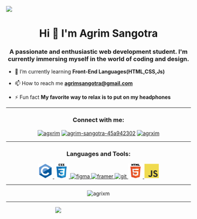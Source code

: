 <img src="https://pbs.twimg.com/profile_banners/1438060238406447107/1721022246/1500x500">
<h1 align="center">Hi 👋 I'm Agrim Sangotra</h1>
<h3 align="center">A passionate and enthusiastic web development student. I'm currently immersing myself in the world of coding and design.</h3>

- 🌱 I’m currently learning **Front-End Languages(HTML,CSS,Js)**

- 📫 How to reach me **agrimsangotra@gmail.com**

- ⚡ Fun fact **My favorite way to relax is to put on my headphones**
<hr>
<h3 align="center">Connect with me:</h3>
<p align="center">
<a href="https://twitter.com/agxrim" target="blank"><img align="center" src="https://raw.githubusercontent.com/rahuldkjain/github-profile-readme-generator/master/src/images/icons/Social/twitter.svg" alt="agxrim" height="30" width="40" /></a>
<a href="https://linkedin.com/in/agrim-sangotra-45a942302" target="blank"><img align="center" src="https://raw.githubusercontent.com/rahuldkjain/github-profile-readme-generator/master/src/images/icons/Social/linked-in-alt.svg" alt="agrim-sangotra-45a942302" height="30" width="40" /></a>
<a href="https://instagram.com/agrxim" target="blank"><img align="center" src="https://raw.githubusercontent.com/rahuldkjain/github-profile-readme-generator/master/src/images/icons/Social/instagram.svg" alt="agrxim" height="30" width="40" /></a>
</p>
<hr>
<h3 align="center">Languages and Tools:</h3>
<p align="center"> <a href="https://www.cprogramming.com/" target="_blank" rel="noreferrer"> <img src="https://raw.githubusercontent.com/devicons/devicon/master/icons/c/c-original.svg" alt="c" width="40" height="40"/> </a> <a href="https://www.w3schools.com/css/" target="_blank" rel="noreferrer"> <img src="https://raw.githubusercontent.com/devicons/devicon/master/icons/css3/css3-original-wordmark.svg" alt="css3" width="40" height="40"/> </a> <a href="https://www.figma.com/" target="_blank" rel="noreferrer"> <img src="https://www.vectorlogo.zone/logos/figma/figma-icon.svg" alt="figma" width="40" height="40"/> </a> <a href="https://www.framer.com/" target="_blank" rel="noreferrer"> <img src="https://www.vectorlogo.zone/logos/framer/framer-icon.svg" alt="framer" width="40" height="40"/> </a> <a href="https://git-scm.com/" target="_blank" rel="noreferrer"> <img src="https://www.vectorlogo.zone/logos/git-scm/git-scm-icon.svg" alt="git" width="40" height="40"/> </a> <a href="https://www.w3.org/html/" target="_blank" rel="noreferrer"> 
<img src="https://raw.githubusercontent.com/devicons/devicon/master/icons/html5/html5-original-wordmark.svg" alt="html5" width="40" height="40"/> </a> <a href="https://developer.mozilla.org/en-US/docs/Web/JavaScript" target="_blank" rel="noreferrer"> <img src="https://raw.githubusercontent.com/devicons/devicon/master/icons/javascript/javascript-original.svg" alt="javascript" width="40" height="40"/> </a> </p>
<hr>
<p align="center"><img align="center" src="https://github-readme-streak-stats.herokuapp.com/?user=agrixm&" alt="agrixm" /></p>


<hr>

   &nbsp; &nbsp; &nbsp; &nbsp; &nbsp; &nbsp; &nbsp; &nbsp; &nbsp; &nbsp; &nbsp; &nbsp; &nbsp; &nbsp; &nbsp; &nbsp; &nbsp;  ![](https://quotes-github-readme.vercel.app/api?type=horizontal&theme=light)













